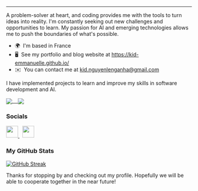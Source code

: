 ---------------------------------

A problem-solver at heart, and coding provides me with the tools to turn ideas into reality. I'm constantly seeking out new challenges and opportunities to learn. My passion for AI and emerging technologies allows me to push the boundaries of what's possible.

* 🌍  I'm based in France
* 🖥️  See my portfolio and blog website at https://kid-emmanuelle.github.io/
* ✉️  You can contact me at [kid.nguyenlenganha@gmail.com](mailto:kid.nguyenlenganha@gmail.com)

I have implemented projects to learn and improve my skills in software development and AI.

<a href="https://github.com/kid-emmanuelle/notion-empty-trash/">
  <!-- Change the `github-readme-stats.anuraghazra1.vercel.app` to `github-readme-stats.vercel.app`  -->
  <img align="center" src="https://github-readme-stats.anuraghazra1.vercel.app/api/pin/?username=kid-emmanuelle&repo=notion-empty-trash&theme=highcontrast" />
  &nbsp;&nbsp;
  <img align="center" src="https://github-readme-stats.anuraghazra1.vercel.app/api/pin/?username=kid-emmanuelle&repo=vintage-travel-portfolio&theme=highcontrast" />
</a>

### Socials

<p align="left">
  <a
    href="https://www.github.com/kid-emmanuelle"
    target="_blank"
    rel="noreferrer"
  >
    <picture>
      <source
        media="(prefers-color-scheme: dark)"
        srcset="https://raw.githubusercontent.com/danielcranney/readme-generator/main/public/icons/socials/github-dark.svg"
      />
      <source
        media="(prefers-color-scheme: light)"
        srcset="https://raw.githubusercontent.com/danielcranney/readme-generator/main/public/icons/socials/github.svg"
      />
      <img
        src="https://raw.githubusercontent.com/danielcranney/readme-generator/main/public/icons/socials/github.svg"
        width="32"
        height="32"
      />
    </picture>
  </a>
  &nbsp;
  <a
    href="https://www.linkedin.com/in/kid-emmanuelle/"
    target="_blank"
    rel="noreferrer"
  >
    <picture>
      <source
        media="(prefers-color-scheme: dark)"
        srcset="https://raw.githubusercontent.com/danielcranney/readme-generator/main/public/icons/socials/linkedin-dark.svg"
      />
      <source
        media="(prefers-color-scheme: light)"
        srcset="https://raw.githubusercontent.com/danielcranney/readme-generator/main/public/icons/socials/linkedin.svg"
      />
      <img
        src="https://raw.githubusercontent.com/danielcranney/readme-generator/main/public/icons/socials/linkedin.svg"
        width="32"
        height="32"
      />
    </picture>
  </a>
</p>

### My GitHub Stats

[![GitHub Streak](https://streak-stats.demolab.com?user=kid-emmanuelle&theme=highcontrast)](https://git.io/streak-stats)

Thanks for stopping by and checking out my profile. Hopefully we will be able to cooperate together in the near future!
